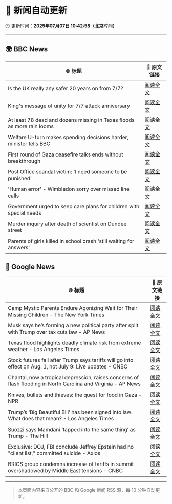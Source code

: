 # 🧠 新闻自动更新

🕒 更新时间：**2025年07月07日 10:42:58（北京时间）**

---

## 🌍 BBC News

| 🌐 标题 | 🔗 原文链接 |
|--------|-------------|
| Is the UK really any safer 20 years on from 7/7? | [阅读全文](https://www.bbc.com/news/articles/c14e77je72mo) |
| King's message of unity for 7/7 attack anniversary | [阅读全文](https://www.bbc.com/news/articles/cq53jqg2y90o) |
| At least 78 dead and dozens missing in Texas floods as more rain looms | [阅读全文](https://www.bbc.com/news/articles/cddzrj323zzo) |
| Welfare U-turn makes spending decisions harder, minister tells BBC | [阅读全文](https://www.bbc.com/news/articles/cq8z34x914jo) |
| First round of Gaza ceasefire talks ends without breakthrough | [阅读全文](https://www.bbc.com/news/articles/crenx445170o) |
| Post Office scandal victim: 'I need someone to be punished' | [阅读全文](https://www.bbc.com/news/articles/cx244zk2jppo) |
| 'Human error' - Wimbledon sorry over missed line calls | [阅读全文](https://www.bbc.com/sport/tennis/articles/czry1j5e32ko) |
| Government urged to keep care plans for children with special needs | [阅读全文](https://www.bbc.com/news/articles/cx2vn950d5go) |
| Murder inquiry after death of scientist on Dundee street | [阅读全文](https://www.bbc.com/news/articles/c628965dvp1o) |
| Parents of girls killed in school crash 'still waiting for answers' | [阅读全文](https://www.bbc.com/news/articles/c89e1kynjjko) |

## 📰 Google News

| 🌐 标题 | 🔗 原文链接 |
|--------|-------------|
| Camp Mystic Parents Endure Agonizing Wait for Their Missing Children - The New York Times | [阅读全文](https://news.google.com/rss/articles/CBMicEFVX3lxTFBIc28tV1ZLMVFXeXIwZ3JXRnByTU5ZeE0tYThvclliMHNTSjA2ZF9sWGo2UXpqdWZrVHpFZzZLMnZlYXd0NlJxWlUyR2FiUjhrY3JQTUVIQUFvQVdoeVVPekZldndtd2x0YjRaRllPNWc?oc=5) |
| Musk says he’s forming a new political party after split with Trump over tax cuts law - AP News | [阅读全文](https://news.google.com/rss/articles/CBMijgFBVV95cUxOZ2lFcDZIbDlfdk5udjQ4Um5iTTY2eE1LYlFsS01QNDVFOEVFUUp1bDVvaE1OQVJzdkZyYXhwMDhPemkzRUNUeUhXYVh4ZGtxWlJvZ0ZMTVdqYmtoVkxoNUpGYzdla3J5M3NrSmVTUEFhSGFUMWp3eldWWGQ1aGpCeDBBc3FyQ0Z3YzNUOEZR?oc=5) |
| Texas flood highlights deadly climate risk from extreme weather - Los Angeles Times | [阅读全文](https://news.google.com/rss/articles/CBMisgFBVV95cUxNRjgzR2ZrbGF3N2o5eVpmS1paTG15bzhPUzRYSFBmRmcwb0FiMU5ERmFvZW5Wck1PanZSSTNJNFJ5eE9VSElmUGNhQWpaTkx2THpRVHBZb240ajdKYkY4cDRKOEowU0dTN1dNQ2djX3dCLUExU2NGNjNOSUQ0cHl3LXhwS1VqRUMyaC1kNEwzRjVKZFJLbFZ5STY0LWpKQjg1RDVDY3dybnp3dWNlR3djMXh3?oc=5) |
| Stock futures fall after Trump says tariffs will go into effect on Aug. 1, not July 9: Live updates - CNBC | [阅读全文](https://news.google.com/rss/articles/CBMid0FVX3lxTFBMTEZfQTJISG93LTBYaXNKMnV3RGZKRU1wYnZWRjl0QmpVamFMa0VtazZwZWhxLWdxQXRIZFhoc3JPS2ZGSmhycnVJb05rM3plQzZNMUVaaUhaMllsLTJDaTVlcDJJS050ajFPd05IaHZ6QkE3ZF8w0gF8QVVfeXFMUEZsVS0wNkVsd29UTzlwZ01ycG5zZDlncjE2T2tkSElMNTZ4STdFUWkxZDBIR1hucnh4eXpiUlVqQ0xQUTBMUjRGUTZFdHRLaHgyaG90ZHRkalUzMWFaZjZwZlRaMUpTUHRMTl9ZNGdmQkU3b0RUU012cWpNcw?oc=5) |
| Chantal, now a tropical depression, raises concerns of flash flooding in North Carolina and Virginia - AP News | [阅读全文](https://news.google.com/rss/articles/CBMirAFBVV95cUxPXzlqY2l6WVRfR0ZEVDF3aVVYc3lVYVhIcmdwQjVxMlh3NDZjdU5ualZ2Y21YMWpGWWpib2xiMGN1Uzg4TW5FRW5VXzlFbU9qRjZUdlVyZkdBSWRzQkE5N3V2R3FFVmNMTjhZRjNZMXIzOVNiUFluTzNHaEk2dTJBeUFSU29tUVJxQlA5a1p6OE5XTTBLV3JQVEx4MnlWejR2M2RSUXdvR2lqb0Nw?oc=5) |
| Knives, bullets and thieves: the quest for food in Gaza - NPR | [阅读全文](https://news.google.com/rss/articles/CBMib0FVX3lxTFA1aFNDS1l4a0RHY2FBRG80NGFIYnhxMUlRWHBSRVJBOXE1ejBialBydUd0Uk5DWF9HOTROMnBvTzRRMW5CUkJaR3k5YUczUFhZMjNMMDBYQmRCS0VtRnVFLUNXQ2NZamV5TkVoOXJEQQ?oc=5) |
| Trump’s ‘Big Beautiful Bill’ has been signed into law. What does that mean? - Los Angeles Times | [阅读全文](https://news.google.com/rss/articles/CBMi3wFBVV95cUxNSXhFVFRmUDNHU0F3UWpjOEFnUG16c0VyT2M0dk5Ua3oyQkUweTRuQUV4c3JROVcxX3pIM1J5MTdpQ1dtY083YUxVS1BVYUswRjZoQjFMZW16U0xmUzRmaEI3TS15WUZOQkFhSGNDb1E4LTRzTUVIZWpsOG5hN29zX3NLVFU3LUx0Z0RyaVVLNTNaZnE2N2pMSVE3R296aEVOTU5Vdmc4ZG50UUFfWklRSk5rVFN2aVl3TDIzLUg3aEN4WFM2VE5rUzhWSTJYZ0E3djZ0amxPS2l5WWtwdmgw?oc=5) |
| Suozzi says Mamdani ‘tapped into the same thing’ as Trump - The Hill | [阅读全文](https://news.google.com/rss/articles/CBMikwFBVV95cUxPWXNlc201MWxfdC0yVXE0TXFRWXJ2Q3owNXpObWV4SFNpZV9pSG1sTVlBOFNidHp3eUhONXJDS3ptNFlhaDJNNlZraVg4SVMxUmpNT3EtUmpYTVFnQjVJU0MxOG1vWU94XzBhV016cFZHRFAyRV8yd2FtUk5rR091S0tnLW9JQ2ZUNjBCcjNJbnVxVW_SAZgBQVVfeXFMUGphdU5zZzc0ZmVvYVJlb3VyUUJQMjk3MGktU3JUaHVUZ1BuZ0RBSEUyWnpsZndEX3U2Z0xpSlNMaDV3dGkxa29NNlltUHJvelRoRFVPcnlWcy10SFlBZl9EZE5TeGFXZDZIVnlPUEJ5bTltSi1sX1loVDJXT3R4OUh4S09xUW1GRXFfRzBDSl95M0s2MEh3bHM?oc=5) |
| Exclusive: DOJ, FBI conclude Jeffrey Epstein had no "client list," committed suicide - Axios | [阅读全文](https://news.google.com/rss/articles/CBMikwFBVV95cUxNMFd4TXdITXFjWHhXeUtERUphcUV5Y0E1TnhBVzQ3bWRpbGdRWXhLWi1nb0J0Q01iMGpJY05uWGQxSmNoaHg0VUxOMldzUUxsRXBhWjBSbWhFUWNlUEV4Y0NVOXRZczV0V2ROVjE5NWNjd1VOd2pWVWxGa2xCVlZ6VDdkT0FtVW9adF94c3V6Ull4dWM?oc=5) |
| BRICS group condemns increase of tariffs in summit overshadowed by Middle East tensions - CNBC | [阅读全文](https://news.google.com/rss/articles/CBMibkFVX3lxTFBGbUtfbDh6UUVGSGVITXBjLUp0c2hUYm1qRktQTVdVcXcwUGo3R3JhYV9qdEhVNDhQUjY2Um9rdzZIUS1JR1lrZVdsYUhOZl9PMjBUS0JxV3JQaGlaNnVkN3lxeVR0ZENfUUc5NWZn0gFzQVVfeXFMT290allYSnhUbDU3cHktdHJUdUFpRnRXOGRncWZvT2NsamN3T0dsWXBzSzRMWnBOa3JySFBlOVk3VWJSTDhRNWhKRGUxWjNuSzUtaTZ3LS1iQlBISFZaUlFlNWtTdG95cWpKOFlmRGlzMjFHOA?oc=5) |

---
> 本页面内容来自公开的 BBC 和 Google 新闻 RSS 源，每 10 分钟自动更新。